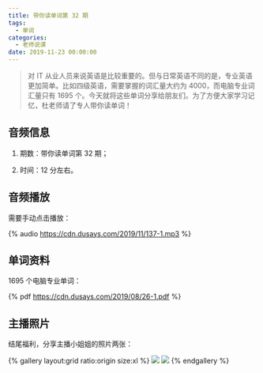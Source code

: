 ```yaml
---
title: 带你读单词第 32 期
tags:
  - 单词
categories:
  - 老师说课
date: 2019-11-23 00:00:00
---
```


> 对 IT 从业人员来说英语是比较重要的。但与日常英语不同的是，专业英语更加简单。比如四级英语，需要掌握的词汇量大约为 4000，而电脑专业词汇量只有 1695 个。今天就将这些单词分享给朋友们。为了方便大家学习记忆，杜老师请了专人带你读单词！

<!-- more -->

## 音频信息

1. 期数：带你读单词第 32 期；

2. 时间：12 分左右。

## 音频播放

需要手动点击播放：

{% audio https://cdn.dusays.com/2019/11/137-1.mp3 %}

## 单词资料

1695 个电脑专业单词：

{% pdf https://cdn.dusays.com/2019/08/26-1.pdf %}

## 主播照片

结尾福利，分享主播小姐姐的照片两张：

{% gallery layout:grid ratio:origin size:xl %}
![](https://cdn.dusays.com/2019/11/137-1.jpg)
![](https://cdn.dusays.com/2019/11/137-2.jpg)
{% endgallery %}